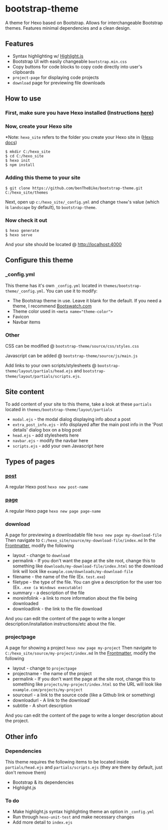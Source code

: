 
# bootstrap-theme 
A theme for Hexo based on Bootstrap. Allows for interchangeable Bootstrap themes. Features minimal dependencies and a clean design.

## Features
- Syntax highlighting w/ [Highlight.js](https://highlightjs.org/)
- Bootstrap UI with easily changeable ```bootstrap.min.css```
- Copy buttons for code blocks to copy code directly into user's clipboards
- ```project-page``` for displaying code projects
- ```download``` page for previewing file downloads

## How to use
### First, make sure you have Hexo installed (Instructions [here](https://hexo.io/docs/index.html#Installation))

### Now, create your Hexo site
*Note: ```hexo_site``` refers to the folder you create your Hexo site in ([Hexo docs](https://hexo.io/docs/setup.html))
```
$ mkdir C:/hexo_site
$ cd C:/hexo_site
$ hexo init
$ npm install
```


### Adding this theme to your site
```$ git clone https://github.com/benTheBike/bootstrap-theme.git C:/hexo_site/themes```

Next, open up ```c:/hexo_site/_config.yml``` and change ```theme```'s value (which is ```landscape``` by default), to ```bootstrap-theme```.
### Now check it out
```
$ hexo generate
$ hexo serve
```
And your site should be located @ [http://localhost:4000](http://localhost:4000)

## Configure this theme
### _config.yml
This theme has it's own ```_config.yml``` located in ```themes/bootstrap-theme/_config.yml```. You can use it to modify:
- The Bootstrap theme in use. Leave it blank for the default. If you need a theme, I recommend [Bootswatch.com](https://bootswatch.com/)
- Theme color used in ```<meta name="theme-color">```
- Favicon
- Navbar items

### Other
CSS can be modified @ ```bootstrap-theme/source/css/styles.css```

Javascript can be added @ ```bootstrap-theme/source/js/main.js```

Add links to your own scripts/stylesheets @ ```bootstrap-theme/layout/partials/head.ejs``` and ```bootstrap-theme/layout/partials/scripts.ejs```.



## Site content
To add content of your site to this theme, take a look at these ```partials``` located in ```themes/bootstrap-theme/layout/partials```

- ```modal.ejs``` - the modal dialog displaying info about a post
- ```extra_post_info.ejs``` - info displayed after the main post info in the 'Post details' dialog box on a blog post
- ```head.ejs``` - add stylesheets here
- ```navbar.ejs``` - modify the navbar here
- ```scripts.ejs``` - add your own Javascript here

## Types of pages
### [post](https://hexo.io/docs/writing.html)
A regular Hexo post
```hexo new post-name```

### [page](https://hexo.io/docs/writing.html)
A regular Hexo page
```hexo new page page-name```

### download
A page for previewing a downloadable file
```hexo new page my-download-file``` 
Then navigate to ```C:/hexo_site/source/my-download-file/index.md```
In the [Frontmatter](https://hexo.io/docs/front-matter.html), modify the following
- layout - change to ```download```
- permalink - If you don't want the page at the site root, change this to something like ```downloads/my-download-file/index.html``` so the download link will look like ```example.com/downloads/my-download-file```
- filename - the name of the file (Ex. ```test.exe```)
- filetype - the type of the file. You can give a description for the user too (Ex. ```.exe (a Windows executable)```
- summary - a description of the file
- moreinfolink - a link to more information about the file being downloaded
- downloadlink - the link to the file download

And you can edit the content of the page to write a longer description/installation instructions/etc about the file.

### projectpage
A page for showing a project
```hexo new page my-project```
Then navigate to ```C:/hexo_site/source/my-project/index.md```
In the [Frontmatter](https://hexo.io/docs/front-matter.html), modify the following
- layout - change to ```projectpage```
- projectname - the name of the project
- permalink - If you don't want the page at the site root, change this to something like ```projects/my-project/index.html``` so the URL will look like ```example.com/projects/my-project```
- sourceurl - a link to the source code (like a Github link or something)
- downloadurl - A link to the download'
- subtitle - A short description

And you can edit the content of the page to write a longer description about the project.

## Other info
### Dependencies
This theme requires the following items to be located inside ```partials/head.ejs``` and ```partials/scripts.ejs``` (they are there by default, just don't remove them)
- Bootstrap & its dependencies
- Highlight.js

### To do
- Make highlight.js syntax highlighting theme an option in ```_config.yml```
- Run through ```hexo-unit-test``` and make necessary changes
- Add more detail to ```index.ejs```
